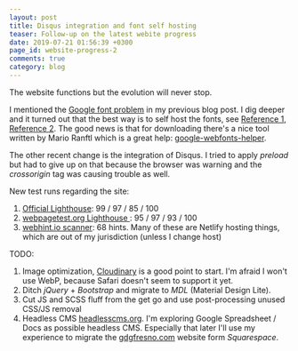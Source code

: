 ```yaml
---
layout: post
title: Disqus integration and font self hosting
teaser: Follow-up on the latest webite progress
date: 2019-07-21 01:56:39 +0300
page_id: website-progress-2
comments: true
category: blog
---
```

The website functions but the evolution will never stop.

I mentioned the [Google font problem](https://css-tricks.com/google-fonts-and-font-display/) in my previous blog post. I dig deeper and it turned out that the best way is to self host the fonts, see [Reference 1](https://ashton.codes/preload-google-fonts-using-resource-hints/), [Reference 2](https://medium.com/clio-calliope/making-google-fonts-faster-aadf3c02a36d). The good news is that for downloading there's a nice tool written by Mario Ranftl which is a great help: [google-webfonts-helper](https://google-webfonts-helper.herokuapp.com/fonts?source=post_page---------------------------).

The other recent change is the integration of Disqus. I tried to apply _preload_ but had to give up on that because the browser was warning and the _crossorigin_ tag was causing trouble as well.

New test runs regarding the site:

1. [Official Lighthouse](https://web.dev/measure): 99 / 97 / 85 / 100
2. [webpagetest.org Lighthouse ](https://www.webpagetest.org/lighthouse): 95 / 97 / 93 / 100
3. [webhint.io scanner](https://webhint.io/scanner/): 68 hints. Many of these are Netlify hosting things, which are out of my jurisdiction (unless I change host)

TODO:

1. Image optimization, [Cloudinary](https://webspeedtest.cloudinary.com/results/190722_3C_bd48d7a50edb0585023c655145414915) is a good point to start. I'm afraid I won't use WebP, because Safari doesn't seem to support it yet.
2. Ditch _jQuery_ + _Bootstrap_ and migrate to _MDL_ (Material Design Lite).
3. Cut JS and SCSS fluff from the get go and use post-processing unused CSS/JS removal
4. Headless CMS [headlesscms.org](https://headlesscms.org/). I'm exploring Google Spreadsheet / Docs as possible headless CMS. Especially that later I'll use my experience to migrate the [gdgfresno.com](https://gdgfresno.com/) website form _Squarespace_.
